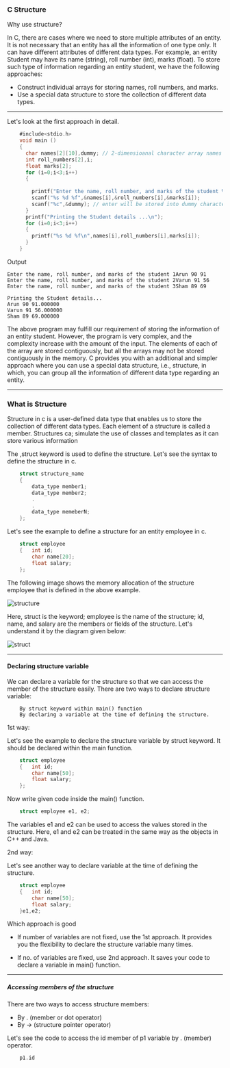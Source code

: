 ### C Structure

Why use structure?

In C, there are cases where we need to store multiple attributes of an entity. It is not necessary that an entity has all the information of one type only. It can have different attributes of different data types. For example, an entity Student may have its name (string), roll number (int), marks (float). To store such type of information regarding an entity student, we have the following approaches:

   - Construct individual arrays for storing names, roll numbers, and marks.
   - Use a special data structure to store the collection of different data types.
   
--------

Let's look at the first approach in detail.
```objectivec
    #include<stdio.h>  
    void main ()  
    {  
      char names[2][10],dummy; // 2-dimensioanal character array names is used to store the names of the students   
      int roll_numbers[2],i;  
      float marks[2];  
      for (i=0;i<3;i++)  
      {  
          
        printf("Enter the name, roll number, and marks of the student %d",i+1);  
        scanf("%s %d %f",&names[i],&roll_numbers[i],&marks[i]);  
        scanf("%c",&dummy); // enter will be stored into dummy character at each iteration  
      }  
      printf("Printing the Student details ...\n");  
      for (i=0;i<3;i++)  
      {  
        printf("%s %d %f\n",names[i],roll_numbers[i],marks[i]);  
      }  
    }  
```

Output
```
Enter the name, roll number, and marks of the student 1Arun 90 91        
Enter the name, roll number, and marks of the student 2Varun 91 56      
Enter the name, roll number, and marks of the student 3Sham 89 69

Printing the Student details...
Arun 90 91.000000                                                                      
Varun 91 56.000000  
Sham 89 69.000000
```
The above program may fulfill our requirement of storing the information of an entity student. However, the program is very complex, and the complexity increase with the amount of the input. The elements of each of the array are stored contiguously, but all the arrays may not be stored contiguously in the memory. C provides you with an additional and simpler approach where you can use a special data structure, i.e., structure, in which, you can group all the information of different data type regarding an entity.

--------

### What is Structure

Structure in c is a user-defined data type that enables us to store the collection of different data types. Each element of a structure is called a member. Structures ca; simulate the use of classes and templates as it can store various information

The ,struct keyword is used to define the structure. Let's see the syntax to define the structure in c.
```objectivec
    struct structure_name   
    {  
        data_type member1;  
        data_type member2;  
        .  
        .  
        data_type memeberN;  
    };  
```
Let's see the example to define a structure for an entity employee in c.
```objectivec
    struct employee  
    {   int id;  
        char name[20];  
        float salary;  
    };
```

The following image shows the memory allocation of the structure employee that is defined in the above example.

![structure](https://static.javatpoint.com/cpages/images/structure_memory_allocation.png)


Here, struct is the keyword; employee is the name of the structure; id, name, and salary are the members or fields of the structure. Let's understand it by the diagram given below:

![struct](https://static.javatpoint.com/cpages/images/structure-in-c.png)

---------

#### Declaring structure variable

We can declare a variable for the structure so that we can access the member of the structure easily. There are two ways to declare structure variable:
```
    By struct keyword within main() function
    By declaring a variable at the time of defining the structure.
```
1st way:

Let's see the example to declare the structure variable by struct keyword. It should be declared within the main function.
```objectivec
    struct employee  
    {   int id;  
        char name[50];  
        float salary;  
    };  
```
Now write given code inside the main() function.
```objectivec
    struct employee e1, e2;  
```
The variables e1 and e2 can be used to access the values stored in the structure. Here, e1 and e2 can be treated in the same way as the objects in C++ and Java.

2nd way:

Let's see another way to declare variable at the time of defining the structure.
```objectivec
    struct employee  
    {   int id;  
        char name[50];  
        float salary;  
    }e1,e2;  
```
Which approach is good

- If number of variables are not fixed, use the 1st approach. It provides you the flexibility to declare the structure variable many times.

- If no. of variables are fixed, use 2nd approach. It saves your code to declare a variable in main() function.

---------

##### Accessing members of the structure

There are two ways to access structure members:

   - By . (member or dot operator)
   - By -> (structure pointer operator)

Let's see the code to access the id member of p1 variable by . (member) operator.
```objectivec
    p1.id  
 ```

